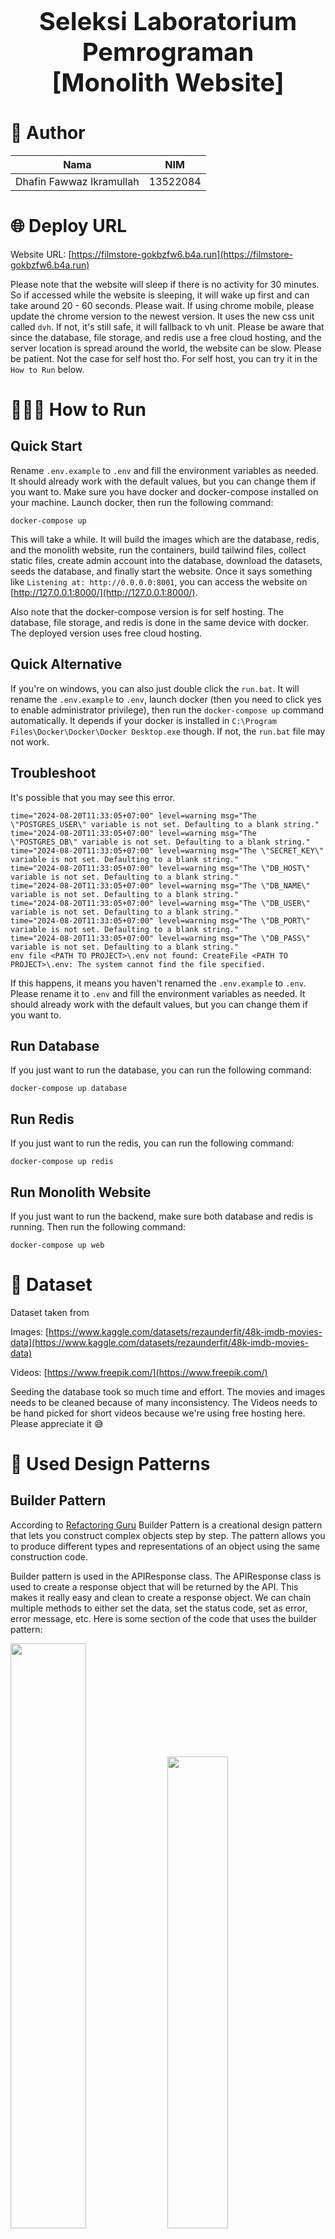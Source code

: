 <h1 align="center" style="font-size: 2.5rem; font-weight: 700"><br>
  Seleksi Laboratorium Pemrograman<br>
  [Monolith Website]<br>
</h1>

# 👯 Author
|          Nama             |      NIM      |
| ------------------------- | ------------- |
| Dhafin Fawwaz Ikramullah  |    13522084   |

# 🌐 Deploy URL
Website URL: [https://filmstore-gokbzfw6.b4a.run](https://filmstore-gokbzfw6.b4a.run)

Please note that the website will sleep if there is no activity for 30 minutes. So if accessed while the website is sleeping, it will wake up first and can take around 20 - 60 seconds. Please wait.
If using chrome mobile, please update the chrome version to the newest version. It uses the new css unit called `dvh`. If not, it's still safe, it will fallback to vh unit. Please be aware that since the database, file storage, and redis use a free cloud hosting, and the server location is spread around the world, the website can be slow. Please be patient. Not the case for self host tho. For self host, you can try it in the `How to Run` below.

# 🏃🏻‍♂️ How to Run
## Quick Start
Rename `.env.example` to `.env` and fill the environment variables as needed. It should already work with the default values, but you can change them if you want to.
Make sure you have docker and docker-compose installed on your machine.
Launch docker, then run the following command:
```
docker-compose up
```
This will take a while. It will build the images which are the database, redis, and the monolith website, run the containers, build tailwind files, collect static files, create admin account into the database, download the datasets, seeds the database, and finally start the website.
Once it says something like `Listening at: http://0.0.0.0:8001`, you can access the website on [http://127.0.0.1:8000/](http://127.0.0.1:8000/). 

Also note that the docker-compose version is for self hosting. The database, file storage, and redis is done in the same device with docker. The deployed version uses free cloud hosting. 

## Quick Alternative
If you're on windows, you can also just double click the `run.bat`. It will rename the `.env.example` to `.env`, launch docker (then you need to click yes to enable administrator privilege), then run the `docker-compose up` command automatically. It depends if your docker is installed in `C:\Program Files\Docker\Docker\Docker Desktop.exe` though. If not, the `run.bat` file may not work.

## Troubleshoot
It's possible that you may see this error.
```
time="2024-08-20T11:33:05+07:00" level=warning msg="The \"POSTGRES_USER\" variable is not set. Defaulting to a blank string."
time="2024-08-20T11:33:05+07:00" level=warning msg="The \"POSTGRES_DB\" variable is not set. Defaulting to a blank string."
time="2024-08-20T11:33:05+07:00" level=warning msg="The \"SECRET_KEY\" variable is not set. Defaulting to a blank string."
time="2024-08-20T11:33:05+07:00" level=warning msg="The \"DB_HOST\" variable is not set. Defaulting to a blank string."
time="2024-08-20T11:33:05+07:00" level=warning msg="The \"DB_NAME\" variable is not set. Defaulting to a blank string."
time="2024-08-20T11:33:05+07:00" level=warning msg="The \"DB_USER\" variable is not set. Defaulting to a blank string."
time="2024-08-20T11:33:05+07:00" level=warning msg="The \"DB_PORT\" variable is not set. Defaulting to a blank string."
time="2024-08-20T11:33:05+07:00" level=warning msg="The \"DB_PASS\" variable is not set. Defaulting to a blank string."
env file <PATH TO PROJECT>\.env not found: CreateFile <PATH TO PROJECT>\.env: The system cannot find the file specified.
```
If this happens, it means you haven't renamed the `.env.example` to `.env`. Please rename it to `.env` and fill the environment variables as needed. It should already work with the default values, but you can change them if you want to.



## Run Database
If you just want to run the database, you can run the following command:
```
docker-compose up database
```

## Run Redis
If you just want to run the redis, you can run the following command:
```
docker-compose up redis
```

## Run Monolith Website
If you just want to run the backend, make sure both database and redis is running. Then run the following command:
```
docker-compose up web
```


# 🎥 Dataset

Dataset taken from

Images: [https://www.kaggle.com/datasets/rezaunderfit/48k-imdb-movies-data](https://www.kaggle.com/datasets/rezaunderfit/48k-imdb-movies-data)

Videos: [https://www.freepik.com/](https://www.freepik.com/)

Seeding the database took so much time and effort. The movies and images needs to be cleaned because of many inconsistency. The Videos needs to be hand picked for short videos because we're using free hosting here. Please appreciate it 😅

# 📍 Used Design Patterns

## Builder Pattern
According to [Refactoring Guru](https://refactoring.guru/design-patterns/builder) Builder Pattern is a creational design pattern that lets you construct complex objects step by step. The pattern allows you to produce different types and representations of an object using the same construction code.

Builder pattern is used in the APIResponse class. The APIResponse class is used to create a response object that will be returned by the API. This makes it really easy and clean to create a response object. We can chain multiple methods to either set the data, set the status code, set as error, error message, etc. Here is some section of the code that uses the builder pattern:

<div>
  <img src="./images/pattern/builder_pattern_1.png" width=49%>
  <img src="./images/pattern/builder_pattern_2.png" width=44%>
</div>

It can be used to easily create a response object. In the image, we chain it into setting cookies when user logged in. We chain it with error message and status code when there is an error. If we're not using the builder pattern, passing everything in the constructor and nulling the unused fields can be really messy and hard to read.


## Decorator Pattern
According to [Refactoring Guru](https://refactoring.guru/design-patterns/decorator) Decorator Pattern is a structural design pattern that lets you attach new behaviors to objects by placing these objects inside special wrapper objects that contain the behaviors.

In python there's a built in way to implement this almost magically. We can use the `@` symbol to decorate a function. This is used in the APIView class. The APIView class is a class that is used to create an API endpoint. We can decorate it with `@protected`, `@public`, `@admin_only` to determine who can access the rest API. We can also decorate the class with the `@swagger` decorator to add the swagger documentation to the endpoint. As for frontend, there's also `@unauthorized` which can be used to redirect user to the home page if they are already logged in. Here is some section of the code that uses the decorator pattern:

<div>
  <img src="./images/pattern/decorator_pattern_1.png" width=48%>
  <img src="./images/pattern/decorator_pattern_2.png" width=49%>
</div>

As we can see, we're adding the `@swagger` decorator to the method to add the swagger documentation to the endpoint. We're also adding the `@admin_only` decorator to the method to make sure only admin can access the endpoint. This makes it really easy to add new behavior to the method without changing the method itself. Please note that this implementation of decorator pattern is specific to python. In other languages, we might need to create some wrapper interface to add new behavior to the object.



## Observer Pattern
According to [Refactoring Guru](https://refactoring.guru/design-patterns/observer) Observer Pattern is a behavioral design pattern that lets you define a subscription mechanism to notify multiple objects about any events that happen to the object they’re observing.

Observer pattern is used in some places in the project. One of them are for the database signals when some data is changed to invalidate cache and also in the client side javascript to add a behavior when user clicks a certain button. In django, we can use the `@receiver` decorator to add a function that will be called when a signal is sent. In javascript, we can use the `addEventListener` method to add a function that will be called when an event is triggered. These things are already built in to the framework/language. So we don't have to setup the observer pattern ourselves.

Here is some section of the code that uses the observer pattern:
<div>
  <img src="./images/pattern/observer_pattern_2.png" width=48%>
  <img src="./images/pattern/observer_pattern_1.png" width=42%>
</div>

As we can see, the models (database in general) don't need to know how to implement the cache invalidation. It just needs to send a signal to whatever is listening to it. In this case, the cache invalidation function is listening to the signal and will be called when the signal is sent. If in the future we want to do a certain behaviour when the data in database is changed, we just need to listen to the event through the `@receiver` decorator. This makes the code really clean and easy to read. The same goes for the client side javascript. The button doesn't need to know what to do when it's clicked. It just needs to send an event when it's clicked. The function that is listening to the event will be called when the event is triggered. This makes the code really clean and easy to read.


## Command Pattern
According to [Refactoring Guru](https://refactoring.guru/design-patterns/command) command pattern is a behavioral design pattern that turns a request into a stand-alone object that contains all information about the request. This transformation lets you pass requests as a method arguments, delay or queue a request’s execution, and support undoable operations.

Here is some section of the code that uses the command pattern:
<div>
  <img src="./images/pattern/command_pattern_1.png" width=48%>
  <img src="./images/pattern/command_pattern_2.png" width=40%>
</div>

As we can see in the image above, we can easily create a command by just inheriting the django built in base command class. Then we can easily call the command by running `python manage.py <COMMAND NAME>` like how we usually do it natively with django. This makes it really easy to create a command and run it.


# 💻 Technology Stack

## Development
- Monolith Website: Django 5.1
- Database: PostgreSQL 14
- Caching: Redis 7.4.0
- REST API: Django Rest Framework 3.15.2

## Deployment
- Monolith Website: Django 5.1
- Monolith Website Host: Back4App
- Database Host: Supabase (PostgreSQL)
- Caching Host: Redis Cloud (Redis)


# ✨ Bonus
| Nomor |          Bonus            | Dikerjakan |
| ----- | ------------------------- | ---------- |
| B01   | OWASP                     |     ✅     |
| B02   | Deployment                |     ✅     |
| B03   | Polling                   |     ✅     |
| B04   | Caching                   |     ✅     |
| B05   | Lighthouse                |     ✅     |
| B06   | Responsive Layout         |     ✅     |
| B07   | Dokumentasi API           |     ✅     |
| B08   | SOLID                     |     ✅     |
| B09   | Automated Testing         |     ✅     |
| B10   | Fitur Tambahan            |     ✅     |
| B11   | Ember                     |     ✅     |

## B01 OWASP

#### 1. Broken Access Control
Reference: [https://owasp.org/Top10/A01_2021-Broken_Access_Control/](https://owasp.org/Top10/A01_2021-Broken_Access_Control/)

Example of these can happen when user can access a page that they're not supposed to. For example, accessing the admin page when they're not an admin. This can happen if the page is not protected with the correct permission. This test can be simulated by running
```
python film_store/manage.py test film_store/app/test --pattern="test_access.py"
python film_store/manage.py test film_store/app/test --pattern="test_film.py"
python film_store/manage.py test film_store/app/test --pattern="test_rest.py"
```

More about how to run this in the [Automated Testing](#b09-automated-testing) section.

Here is the result of the test:
<div>
  <img src="./images/owasp/broken_access_control.png">
</div>

#### 2. Injection
Reference: [https://owasp.org/Top10/A03_2021-Injection/](https://owasp.org/Top10/A03_2021-Injection/)

Example of these can happen when user input is not sanitized. For example, commentting with javascript `<script>` tag and the website uses innerhtml to render the content. This will make the browser run that script. Another example is when user input an sql query in a login form. For example `' OR 1=1`. This will make the query always true and the user can login without the correct password. This can happen if the input is not sanitized and the query is not parameterized. Both of these is safe in this website. This test is simulated in the end to end test cases. 

Here is the result of the test:
<div>
  <img src="./images/owasp/injection.png">
</div>

More about how to run this in the [Automated Testing](#b09-automated-testing) section.

Here is the result of the test:
<div>
  <img src="./images/owasp/injection.png">
</div>

#### 3. Security Misconfiguration
Reference: [https://owasp.org/Top10/A05_2021-Security_Misconfiguration/](https://owasp.org/Top10/A05_2021-Security_Misconfiguration/)

Example of this can happen when directory listing is not disabled on the server. If an attacker found the list of directories, they might be able to find the source code of the server. Even if its a compiled version of the code, [decompiler](https://en.wikipedia.org/wiki/Decompiler) exist. For example is forgetting to remove `autoindex on;` from the nginx configuration. This test can be simulated by running
```
python film_store/manage.py test film_store/app/test --pattern="test_misconfig.py"
```

More about how to run this in the [Automated Testing](#b09-automated-testing) section.

Here is the result of the test:
<div>
  <img src="./images/owasp/security_misconfiguration.png">
</div>


## B02 Deployment
Everything is deployed with a free service. Here are the services used:
- Database: PostgreSQL 14
- Caching: Redis 7.4.0
- REST API: Django Rest Framework 3.15.2

Website URL: [https://filmstore-gokbzfw6.b4a.run](https://filmstore-gokbzfw6.b4a.run)
Please note that the website will sleep if there is no activity for 30 minutes. So if accessed while the website is sleeping, it will wake up first and can take around 20 - 40 seconds. Please wait.
If using chrome mobile, please update the chrome version to the newest version. It uses the new css unit called `dvh`. If not, it's still safe, it will fallback to vh unit.

## B03 Polling
It's done by making the client do a request. Then the Backend Server will wait until there is new data available. If there is, it will return the data. If until around 30 seconds there is no new data, it will return an empty data and with 204 status code. The client will then wait for a few seconds and do the request again. Please note that only logged in user can do polling to reduce request.
Pages that use polling:
- / (Excluding the recommendation)
- /explore (including its search and paginated pages)
- /details/{id} (excluding the interactive star rating button)
- /details/{id}/review (including its paginated pages)
- /wishlist (including its search and paginated pages)
- /bought (including its search and paginated pages)

## B04 Caching
This is done with Redis. Result of some database queries that is frequently called will be cached. When the data is updated, the cache will be invalidated.
The caching is done for the following pages:
- / (Excluding the recommendation)
- /explore (including its search and paginated pages)
- /details/{id} (excluding the interactive star rating button)
- /details/{id}/review (including its paginated pages)
- /wishlist (including its search and paginated pages)
- /bought (including its search and paginated pages)

You can test this by looking at the print in the terminal. It will print `CACHE HIT` if the data is fetched from the cache, and `CACHE MISS` if the data is fetched from the database. There is also a print of the cache key that is used and the execution time.
Here is an example of the print:

<img src="./images/cache/cache_hit.png" alt="Cache Hit">
<img src="./images/cache/cache_miss.png" alt="Cache Miss">

## B05 Lighthouse
[Lighthouse](https://developer.chrome.com/docs/lighthouse/overview) is an open-source, automated tool for improving the quality of web pages. You can run it against any web page, public or requiring authentication. It has audits for performance, accessibility, progressive web apps, SEO, and more.
#### Login
<div>
  <img src="./images/lighthouse/login_m.png" width=49%>
  <img src="./images/lighthouse/login_d.png" width=49%>
</div>

#### Register
<div>
  <img src="./images/lighthouse/register_d.png" width=49%>
  <img src="./images/lighthouse/register_m.png" width=49%>
</div>

#### Home
<div>
  <img src="./images/lighthouse/home_d.png" width=49%>
  <img src="./images/lighthouse/home_m.png" width=49%>
</div>

#### Explore
<div>
  <img src="./images/lighthouse/explore_d.png" width=49%>
  <img src="./images/lighthouse/explore_m.png" width=49%>
</div>

#### Details
<div>
  <img src="./images/lighthouse/details_d.png" width=49%>
  <img src="./images/lighthouse/details_m.png" width=49%>
</div>

#### Review
<div>
  <img src="./images/lighthouse/review_d.png" width=49%>
  <img src="./images/lighthouse/review_m.png" width=49%>
</div>

#### Wishlist
<div>
  <img src="./images/lighthouse/wishlist_d.png" width=49%>
  <img src="./images/lighthouse/wishlist_m.png" width=49%>
</div>

#### Bought
<div>
  <img src="./images/lighthouse/bought_d.png" width=49%>
  <img src="./images/lighthouse/bought_m.png" width=49%>
</div>

#### Profile
<div>
  <img src="./images/lighthouse/profile_d.png" width=49%>
  <img src="./images/lighthouse/profile_m.png" width=49%>
</div>

#### Watch
<div>
  <img src="./images/lighthouse/watch_d.png" width=49%>
  <img src="./images/lighthouse/watch_m.png" width=49%>
</div>


## B06 Responsive Layout
Website styling is created with Tailwind CSS. It is responsive and can be viewed on any device. Here are some screenshots of the website on different devices:
#### Login
<div>
  <img src="./images/responsive/login_sm.png" width=12.5%>
  <img src="./images/responsive/login_md.png" width=26%>
  <img src="./images/responsive/login_lg.png" width=57%>
</div>

#### Register
<div>
  <img src="./images/responsive/register_sm.png" width=12.5%>
  <img src="./images/responsive/register_md.png" width=26%>
  <img src="./images/responsive/register_lg.png" width=57%>
</div>

#### Home
<div>
  <img src="./images/responsive/home_sm.png" width=12.5%>
  <img src="./images/responsive/home_md.png" width=26%>
  <img src="./images/responsive/home_lg.png" width=57%>
</div>

#### Explore
<div>
  <img src="./images/responsive/explore_sm.png" width=12.5%>
  <img src="./images/responsive/explore_md.png" width=26%>
  <img src="./images/responsive/explore_lg.png" width=57%>
</div>

#### Details
<div>
  <img src="./images/responsive/details_sm.png" width=12.5%>
  <img src="./images/responsive/details_md.png" width=26%>
  <img src="./images/responsive/details_lg.png" width=57%>
</div>

#### Details 2
<div>
  <img src="./images/responsive/details2_sm.png" width=12.5%>
  <img src="./images/responsive/details2_md.png" width=26%>
  <img src="./images/responsive/details2_lg.png" width=57%>
</div>

#### Review
<div>
  <img src="./images/responsive/review_sm.png" width=12.5%>
  <img src="./images/responsive/review_md.png" width=26%>
  <img src="./images/responsive/review_lg.png" width=57%>
</div>

#### Wishlist
<div>
  <img src="./images/responsive/wishlist_sm.png" width=12.5%>
  <img src="./images/responsive/wishlist_md.png" width=26%>
  <img src="./images/responsive/wishlist_lg.png" width=57%>
</div>

#### Bought
<div>
  <img src="./images/responsive/bought_sm.png" width=12.5%>
  <img src="./images/responsive/bought_md.png" width=26%>
  <img src="./images/responsive/bought_lg.png" width=57%>
</div>

#### Profile
<div>
  <img src="./images/responsive/profile_sm.png" width=12.5%>
  <img src="./images/responsive/profile_md.png" width=26%>
  <img src="./images/responsive/profile_lg.png" width=57%>
</div>

#### Watch
<div>
  <img src="./images/responsive/watch_sm.png" width=12.5%>
  <img src="./images/responsive/watch_md.png" width=26%>
  <img src="./images/responsive/watch_lg.png" width=57%>
</div>

## B07 Dokumentasi API
API Documentation is created with Swagger. You can access the documentation on either

Swagger: [https://filmstore-gokbzfw6.b4a.run/swagger](https://filmstore-gokbzfw6.b4a.run/swagger)

Redoc: [https://filmstore-gokbzfw6.b4a.run/redoc](https://filmstore-gokbzfw6.b4a.run/redoc)

Note that in some cases, the documentation might take a long time to respond.


## B08 SOLID
### Single Responsibility Principle
According to [Samuel Oloruntoba and Anish Singh Walia](https://www.digitalocean.com/community/conceptual-articles/s-o-l-i-d-the-first-five-principles-of-object-oriented-design) Single-responsibility Principle (SRP) states a class should have one and only one reason to change, meaning that a class should have only one job.

Example of the implementation is for the models. It can be seen in the image below.

<div>
  <img src="./images/solid/single_responsibility_2.png" width=100%>
  <img src="./images/solid/single_responsibility_1.png" width=45%>
  <img src="./images/solid/single_responsibility_3.png" width=40%>
</div>

As we can see, the Film model is only responsible for the film data. If we want to serialize the film object to a python dict which is serializable to json, we create a new class called FilmRequestSerializer. We're not adding a new function inside the Film model class. If we want to do a cache invalidation when saving, we're not overriding the save method in the Film model class. We're using signals and make a function listen to it. This way, the Film model class follows the Single Responsibility Principle.


### Open/Closed Principle
According to [Samuel Oloruntoba and Anish Singh Walia](https://www.digitalocean.com/community/conceptual-articles/s-o-l-i-d-the-first-five-principles-of-object-oriented-design) Open-closed Principle (OCP) states objects or entities should be open for extension but closed for modification.

Example of the implementation is for the model serializer. It can be seen in the image below.

<div>
  <img src="./images/solid/openclosed_1.png" width=100%>
</div>

As we can se in the image, we previously already have a FilmResponseSerializer. Then we want to create a new formated version for it that is used to render the html using template engine. One way to do it is by modifying the FilmResponseSerializer and create an if else check inside it. But that will violate the Open/Closed Principle. Instead, we create a new class called FilmViewContextSerializer which inherits from the FilmResponseSerializer. Then it will format the duration to format `hh:mm:ss` and limits the genre array visually. This way, we're extending the FilmResponseSerializer class without modifying it. Therefore, the FilmResponseSerializer class follows the Open/Closed Principle.


### Liskov Substitution Principle
According to [Samuel Oloruntoba and Anish Singh Walia](https://www.digitalocean.com/community/conceptual-articles/s-o-l-i-d-the-first-five-principles-of-object-oriented-design) Liskov Substitution Principle states let q(x) be a property provable about objects of x of type T. Then q(y) should be provable for objects y of type S where S is a subtype of T.

Example of the implementation is for the overrided user model. It can be seen in the image below.

<div>
  <img src="./images/solid/liskov_substitution_1.png" width=100%>
  <img src="./images/solid/liskov_substitution_2.png" width=100%>
</div>

As we can see in the image above, the GeneralUser class inherits the AbstractUser class which is a built-in class in Django. The GeneralUser class is used to override the AbstractUser class to add a new field called balance. For example, the method that populates user from API Request is used everywhere inside some decorators. Because it follows the Liskov Substitution Principle, we don't need to modify that method and everything will just work as initially.


### Interface Segregation Principle
According to [Samuel Oloruntoba and Anish Singh Walia](https://www.digitalocean.com/community/conceptual-articles/s-o-l-i-d-the-first-five-principles-of-object-oriented-design) The interface segregation principle states a client should never be forced to implement an interface that it doesn’t use, or clients shouldn’t be forced to depend on methods they do not use.

Example of the implementation is for the model serializer. It can be seen in the image below.

<div>
  <img src="./images/solid/interface_segregation_1.png" width=100%>
</div>

As we can see in the image, the APIFilmDetail class implements the http methods for GET, PUT, and DELETE. It's not forced to implement other methods like POST or PATCH. This way, the APIFilmDetail class follows the Interface Segregation Principle.


### Dependency Inversion Principle
According to [Samuel Oloruntoba and Anish Singh Walia](https://www.digitalocean.com/community/conceptual-articles/s-o-l-i-d-the-first-five-principles-of-object-oriented-design) Dependency inversion principle states entities must depend on abstractions, not on concretions. It states that the high-level module must not depend on the low-level module, but they should depend on abstractions.

<div>
  <img src="./images/solid/dependency_inversion_2.png" width=100%>
  <img src="./images/solid/dependency_inversion_1.png" width=45%>
  <img src="./images/solid/liskov_substitution_2.png" width=45%>
</div>

As we can see in the image above, we're not directly touching the JWT class when populating the user in the request object. We're using the Token class which is an abstraction for the JWT class which is the lower level module. This way, if we want to change the type of token, we can just create another class that inherits from the Token class and implement the methods. Then simply swap the JWT to that class when creating the Auth object. This way, the Token class follows the Dependency Inversion Principle.



## B09 Automated Testing
Automated Unit Test is done with Django's built-in testing framework. The tests are located in the `tests.py` file in each app. The tests are run with the following command:
```
docker-compose run web python film_store/manage.py test film_store/app/test
```

if you want to see the test with browser simulation, you have to make sure python is installed in your machine. Then install all dependencies with the following command:
```
pip install -r requirements.txt
```

add this to the `.env` file:
```
DEBUG=1
```

Then run the following command:
```
python film_store/manage.py test film_store/app/test
```

Framework that is used to simulate browser is Playwright. Its an end-to-end testing framework for web apps. It can be used to simulate browser and do some actions like clicking a button, filling a form, etc. There are many things that are tested. Description of them can be find in the assert lines in the source code. The tests are in [test](film_store/app/test/) folder.

Here is the result of the test:
<div>
  <img src="./images/test/access.png">
  <img src="./images/test/film.png">
  <img src="./images/test/login.png">
  <img src="./images/test/misconfig.png">
  <img src="./images/test/register.png">
</div>

## B10 Fitur Tambahan
The additional features done are:
#### 1. Film Recommendation
<div>
  <img src="./images/responsive/home_sm.png" width=12.5%>
  <img src="./images/responsive/home_md.png" width=26%>
  <img src="./images/responsive/home_lg.png" width=57%>
</div>

#### 2. Rating & Review
<div>
  <img src="./images/responsive/details_sm.png" width=12.5%>
  <img src="./images/responsive/details_md.png" width=26%>
  <img src="./images/responsive/details_lg.png" width=57%>
</div>
<div>
  <img src="./images/responsive/review_sm.png" width=12.5%>
  <img src="./images/responsive/review_md.png" width=26%>
  <img src="./images/responsive/review_lg.png" width=57%>
</div>

#### 3. Wishlist
<div>
  <img src="./images/responsive/wishlist_sm.png" width=12.5%>
  <img src="./images/responsive/wishlist_md.png" width=26%>
  <img src="./images/responsive/wishlist_lg.png" width=57%>
</div>


## B11 Ember
Ember/Bucket is used for the deployment to store image and video files. The bucket used is supabase.



# 🌐 API Endpoints

Detailed API documentation can be accessed on either

Swagger: [https://filmstore-gokbzfw6.b4a.run/swagger](https://filmstore-gokbzfw6.b4a.run/swagger)

Redoc: [https://filmstore-gokbzfw6.b4a.run/redoc](https://filmstore-gokbzfw6.b4a.run/redoc)

## Version: v1

**Contact information:**  
dhafin.fawwaz@gmail.com  


## Endpoints
| Route | Method | Description |
| -------- | ----------- | ----------- |
| /films | GET | Get all films |
| /films | POST | Upload a new film |
| /films/{id} | GET | Get a film details by ID |
| /films/{id} | PUT | Update a film |
| /films/{id} | DELETE | Delete a film |
| /login | POST | Login a user |
| /polling/bought | GET | Polling search bought film |
| /polling/details/{id} | GET | Polling get film details |
| /polling/details/{id}/review | GET | Polling get film reviews |
| /polling/film | GET | Polling search film |
| /polling/wishlist | GET | Polling search wishlist film |
| /register | POST | Register a user |
| /self | GET | Get current user data |
| /users | GET | Get all users |
| /users/{id} | GET | Get user by ID |
| /users/{id} | DELETE | Delete user by ID |
| /users/{id}/balance | POST | Modify a user's balance |


### Security
**Bearer**  

|apiKey|*API Key*|
|---|---|
|Name|Authorization|
|In|header|

### /films

#### GET
##### Summary:

Get all films

##### Description:

Query parameter 'q' can be used to search for films by title (case-insensitive)

##### Parameters

| Name | Located in | Description | Required | Schema |
| ---- | ---------- | ----------- | -------- | ---- |
| q | query | Search for films by title and director | No | string |

##### Responses

| Code | Description | Schema |
| ---- | ----------- | ------ |
| 200 |  | object |
| 400 |  | object |
| 401 |  | object |

#### POST
##### Summary:

Upload a new film

##### Description:

A new film will be uploaded to the database and the response will contain the films url instead of the binary file

##### Parameters

| Name | Located in | Description | Required | Schema |
| ---- | ---------- | ----------- | -------- | ---- |
| title | formData | The title of the film | Yes | string |
| description | formData | A brief description of the film | Yes | string |
| director | formData | The director of the film | Yes | string |
| release_year | formData | The year the film was released | Yes | integer |
| genre | formData | A list of genres | Yes | [ string ] |
| price | formData | The price of the film | Yes | number |
| duration | formData | In seconds | Yes | integer |
| video | formData | The video file | Yes | file |
| cover_image | formData | The cover image of the film | No | file |

##### Responses

| Code | Description | Schema |
| ---- | ----------- | ------ |
| 201 |  | object |
| 400 |  | object |
| 401 |  | object |

### /films/{id}

#### GET
##### Summary:

Get a film details by ID

##### Description:

the id in the url is the film's ID primary key

##### Parameters

| Name | Located in | Description | Required | Schema |
| ---- | ---------- | ----------- | -------- | ---- |
| id | path |  | Yes | string |

##### Responses

| Code | Description | Schema |
| ---- | ----------- | ------ |
| 200 |  | object |
| 400 |  | object |
| 401 |  | object |

#### PUT
##### Summary:

Update a film

##### Description:

The film data will be updated in the database and the response will contain the films url instead of the binary file

##### Parameters

| Name | Located in | Description | Required | Schema |
| ---- | ---------- | ----------- | -------- | ---- |
| id | path |  | Yes | string |
| title | formData | The title of the film | Yes | string |
| description | formData | A brief description of the film | Yes | string |
| director | formData | The director of the film | Yes | string |
| release_year | formData | The year the film was released | Yes | integer |
| genre | formData | A list of genres | Yes | [ string ] |
| price | formData | The price of the film | Yes | number |
| duration | formData | In seconds | Yes | integer |
| video | formData | The video file. If not provided, the video will not be updated | No | file |
| cover_image | formData | The cover image of the film. If not provided, the cover image will not be updated | No | file |

##### Responses

| Code | Description | Schema |
| ---- | ----------- | ------ |
| 201 |  | object |
| 400 |  | object |
| 401 |  | object |

#### DELETE
##### Summary:

Delete a film

##### Description:

A new film will be uploaded to the database and the response will contain the films url instead of the binary file

##### Parameters

| Name | Located in | Description | Required | Schema |
| ---- | ---------- | ----------- | -------- | ---- |
| id | path |  | Yes | string |
| title | formData | The title of the film | Yes | string |
| description | formData | A brief description of the film | Yes | string |
| director | formData | The director of the film | Yes | string |
| release_year | formData | The year the film was released | Yes | integer |
| genre | formData | A list of genres | Yes | [ string ] |
| price | formData | The price of the film | Yes | number |
| duration | formData | In seconds | Yes | integer |
| video | formData | The video file. If not provided, the video will not be updated | No | file |
| cover_image | formData | The cover image of the film. If not provided, the cover image will not be updated | No | file |

##### Responses

| Code | Description | Schema |
| ---- | ----------- | ------ |
| 201 |  | object |
| 400 |  | object |
| 401 |  | object |

### /login

#### POST
##### Summary:

Login a user

##### Description:

The user will be logged in and a token will be returned

##### Parameters

| Name | Located in | Description | Required | Schema |
| ---- | ---------- | ----------- | -------- | ---- |
| data | body |  | Yes | object |

##### Responses

| Code | Description | Schema |
| ---- | ----------- | ------ |
| 200 |  | object |
| 400 |  | object |

### /polling/bought

#### GET
##### Summary:

Polling search bought film

##### Description:

Find Bought film by search query or page. Will response when new data is available.

##### Parameters

| Name | Located in | Description | Required | Schema |
| ---- | ---------- | ----------- | -------- | ---- |
| q | query | Search for bought films by title and director | No | string |
| Page | query | Get bought films in certain page | No | string |

##### Responses

| Code | Description | Schema |
| ---- | ----------- | ------ |
| 200 |  | object |
| 204 |  | object |

### /polling/details/{id}

#### GET
##### Summary:

Polling get film details

##### Description:

Will response when new data is available.

##### Parameters

| Name | Located in | Description | Required | Schema |
| ---- | ---------- | ----------- | -------- | ---- |
| id | path |  | Yes | string |

##### Responses

| Code | Description | Schema |
| ---- | ----------- | ------ |
| 200 |  | object |
| 204 |  | object |

### /polling/details/{id}/review

#### GET
##### Summary:

Polling get film reviews

##### Description:

Find film reviews by page. Will response when new data is available.

##### Parameters

| Name | Located in | Description | Required | Schema |
| ---- | ---------- | ----------- | -------- | ---- |
| id | path |  | Yes | string |

##### Responses

| Code | Description | Schema |
| ---- | ----------- | ------ |
| 200 |  | object |
| 204 |  | object |

### /polling/film

#### GET
##### Summary:

Polling search film

##### Description:

Find film by search query or page. Will response when new data is available.

##### Parameters

| Name | Located in | Description | Required | Schema |
| ---- | ---------- | ----------- | -------- | ---- |
| q | query | Search for films by title and director | No | string |
| Page | query | Get films in certain page | No | string |

##### Responses

| Code | Description | Schema |
| ---- | ----------- | ------ |
| 200 |  | object |
| 204 |  | object |

### /polling/wishlist

#### GET
##### Summary:

Polling search wishlist film

##### Description:

Find Wishlist film by search query or page. Will response when new data is available.

##### Parameters

| Name | Located in | Description | Required | Schema |
| ---- | ---------- | ----------- | -------- | ---- |
| q | query | Search for wishlisted films by title and director | No | string |
| Page | query | Get wishlisted films in certain page | No | string |

##### Responses

| Code | Description | Schema |
| ---- | ----------- | ------ |
| 200 |  | object |
| 204 |  | object |

### /register

#### POST
##### Summary:

Register a user

##### Description:

The user will be registered and a token will be returned

##### Parameters

| Name | Located in | Description | Required | Schema |
| ---- | ---------- | ----------- | -------- | ---- |
| data | body |  | Yes | object |

##### Responses

| Code | Description | Schema |
| ---- | ----------- | ------ |
| 201 |  | object |
| 400 |  | object |

### /self

#### GET
##### Summary:

Get current user data

##### Description:

Get the current user data by the auth token

##### Parameters

| Name | Located in | Description | Required | Schema |
| ---- | ---------- | ----------- | -------- | ---- |

##### Responses

| Code | Description | Schema |
| ---- | ----------- | ------ |
| 200 |  | object |
| 400 |  | object |
| 401 |  | object |

### /users

#### GET
##### Summary:

Get all users

##### Description:

Get all users in the database

##### Parameters

| Name | Located in | Description | Required | Schema |
| ---- | ---------- | ----------- | -------- | ---- |
| q | query | Search for a user by username | No | string |

##### Responses

| Code | Description | Schema |
| ---- | ----------- | ------ |
| 200 |  | object |
| 400 |  | object |
| 401 |  | object |

### /users/{id}

#### GET
##### Summary:

Get user by ID

##### Description:

Get user by ID

##### Parameters

| Name | Located in | Description | Required | Schema |
| ---- | ---------- | ----------- | -------- | ---- |
| id | path |  | Yes | string |

##### Responses

| Code | Description | Schema |
| ---- | ----------- | ------ |
| 200 |  | object |
| 400 |  | object |
| 401 |  | object |

#### DELETE
##### Summary:

Delete a user by ID

##### Description:

Delete a user by ID

##### Parameters

| Name | Located in | Description | Required | Schema |
| ---- | ---------- | ----------- | -------- | ---- |
| id | path |  | Yes | string |

##### Responses

| Code | Description | Schema |
| ---- | ----------- | ------ |
| 200 |  | object |
| 400 |  | object |
| 401 |  | object |

### /users/{id}/balance

#### POST
##### Summary:

Modify a user's balance

##### Description:

Change a user's balance by ID

##### Parameters

| Name | Located in | Description | Required | Schema |
| ---- | ---------- | ----------- | -------- | ---- |
| id | path |  | Yes | string |

##### Responses

| Code | Description | Schema |
| ---- | ----------- | ------ |
| 200 |  | object |
| 400 |  | object |
| 401 |  | object |

